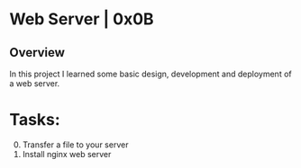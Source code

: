 # Web Server | 0x0B

## Overview
In this project I learned some basic design, development and deployment of a web server.

# Tasks:
0. Transfer a file to your server
1. Install nginx web server
